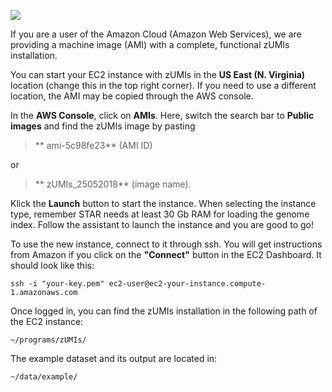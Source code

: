 ![](https://d0.awsstatic.com/logos/aws/Powered-by-Amazon-Web-Services(!).png)


If you are a user of the Amazon Cloud (Amazon Web Services), we are providing a machine image (AMI) with a complete, functional zUMIs installation.

You can start your EC2 instance with zUMIs in the **US East (N. Virginia)** location (change this in the top right corner).
If you need to use a different location, the AMI may be copied through the AWS console.

In the **AWS Console**, click on **AMIs**.
Here, switch the search bar to **Public images** and find the zUMIs image by pasting 
> ** ami-5c98fe23** (AMI ID) 

or 

> ** zUMIs_25052018** (image name).

Klick the **Launch** button to start the instance. When selecting the instance type, remember STAR needs at least 30 Gb RAM for loading the genome index. 
Follow the assistant to launch the instance and you are good to go!

To use the new instance, connect to it through ssh. You will get instructions from Amazon if you click on the **"Connect"** button in the EC2 Dashboard. It should look like this:
```
ssh -i "your-key.pem" ec2-user@ec2-your-instance.compute-1.amazonaws.com
```


Once logged in, you can find the zUMIs installation in the following path of the EC2 instance:
```
~/programs/zUMIs/
```

The example dataset and its output are located in:
```
~/data/example/
```